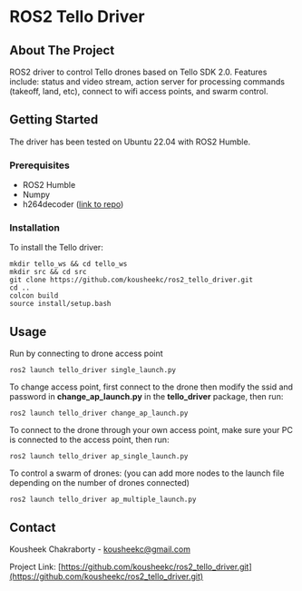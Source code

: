 # ROS2 Tello Driver

## About The Project
ROS2 driver to control Tello drones based on Tello SDK 2.0. Features include: status and video stream, action server for processing commands (takeoff, land, etc), connect to wifi access points, and swarm control.

## Getting Started
The driver has been tested on Ubuntu 22.04 with ROS2 Humble.

### Prerequisites
* ROS2 Humble
* Numpy
* h264decoder ([link to repo](https://github.com/DaWelter/h264decoder))

### Installation
To install the Tello driver:

```
mkdir tello_ws && cd tello_ws
mkdir src && cd src
git clone https://github.com/kousheekc/ros2_tello_driver.git
cd ..
colcon build
source install/setup.bash
```

## Usage
Run by connecting to drone access point
```
ros2 launch tello_driver single_launch.py
```

To change access point, first connect to the drone then modify the ssid and password in **change_ap_launch.py** in the **tello_driver** package, then run:
```
ros2 launch tello_driver change_ap_launch.py
```

To connect to the drone through your own access point, make sure your PC is connected to the access point, then run:
```
ros2 launch tello_driver ap_single_launch.py
```

To control a swarm of drones: (you can add more nodes to the launch file depending on the number of drones connected)
```
ros2 launch tello_driver ap_multiple_launch.py
```

## Contact
Kousheek Chakraborty - kousheekc@gmail.com

Project Link: [https://github.com/kousheekc/ros2_tello_driver.git](https://github.com/kousheekc/ros2_tello_driver.git)

